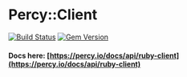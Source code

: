 # Percy::Client

[![Build Status](https://travis-ci.org/percy/percy-client.svg?branch=master)](https://travis-ci.org/percy/percy-client)
[![Gem Version](https://badge.fury.io/rb/percy-client.svg)](http://badge.fury.io/rb/percy-client)

#### Docs here: [https://percy.io/docs/api/ruby-client](https://percy.io/docs/api/ruby-client)
